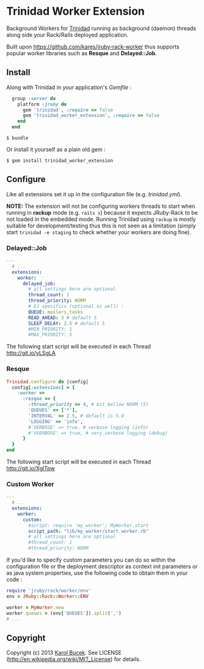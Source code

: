 # Trinidad Worker Extension

Background Workers for [Trinidad](https://github.com/trinidad/trinidad/) running
as background (daemon) threads along side your Rack/Rails deployed application.

Built upon https://github.com/kares/jruby-rack-worker thus supports popular
worker libraries such as **Resque** and **Delayed::Job**.

## Install

Along with Trinidad in your application's *Gemfile* :

```ruby
  group :server do
    platform :jruby do
      gem 'trinidad', :require => false
      gem 'trinidad_worker_extension', :require => false
    end
  end
```

    $ bundle

Or install it yourself as a plain old gem :

    $ gem install trinidad_worker_extension


## Configure

Like all extensions set it up in the configuration file (e.g. *trinidad.yml*).

**NOTE:** The extension will not be configuring workers threads to start when
running in **rackup** mode (e.g. `rails s`) because it expects JRuby-Rack to be
not loaded in the embedded mode. Running Trinidad using `rackup` is mostly
suitable for development/testing thus this is not seen as a limitation (simply
start `trinidad -e staging` to check whether your workers are doing fine).

### Delayed::Job

```yaml
---
  # ...
  extensions:
    worker:
      delayed_job:
        # all settings here are optional
        thread_count: 1
        thread_priority: NORM
        # DJ specifics (optional as well) :
        QUEUE: mailers,tasks
        READ_AHEAD: 3 # default 5
        SLEEP_DELAY: 2.5 # default 5
        #MIN_PRIORITY: 1
        #MAX_PRIORITY: 5
```

The following start script will be executed in each Thread http://git.io/yLSgLA

### Resque

```ruby
Trinidad.configure do |config|
  config[:extensions] = {
    :worker =>
      :resque => {
        :thread_priority => 4, # bit bellow NORM (5)
        'QUEUES' => ['*'],
        'INTERVAL' => 2.5, # default is 5.0
        'LOGGING' => 'info',
        #'VERBOSE' => true, # verbose logging (info)
        #'VVERBOSE' => true, # very_verbose logging (debug)
      }
  }
end
```

The following start script will be executed in each Thread http://git.io/XglTpw

### Custom Worker

```yaml
---
  # ...
  extensions:
    worker:
      custom:
        #script: require 'my_worker'; MyWorker.start
        script_path: "lib/my_worker/start_worker.rb"
        # all settings here are optional
        #thread_count: 1
        #thread_priority: NORM
```

If you'd like to specify custom parameters you can do so within the configuration
file or the deployment descriptor as context init parameters or as java system
properties, use the following code to obtain them in your code :

```ruby
require 'jruby/rack/worker/env'
env = JRuby::Rack::Worker::ENV

worker = MyWorker.new
worker.queues = (env['QUEUES']).split(',')
# ...
```

## Copyright

Copyright (c) 2013 [Karol Bucek](https://github.com/kares).
See LICENSE (http://en.wikipedia.org/wiki/MIT_License) for details.
